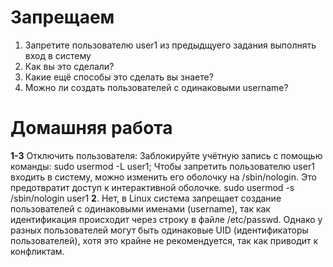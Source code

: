 # Запрещаем

1. Запретите пользователю user1 из предыдщуего задания выполнять вход в систему
2. Как вы это сделали?
3. Какие ещё способы это сделать вы знаете?
4. Можно ли создать пользователей с одинаковыми username?

# Домашняя работа
**1-3** Отключить пользователя: Заблокируйте учётную запись с помощью команды: sudo usermod -L user1; Чтобы запретить пользователю user1 входить в систему, можно изменить его оболочку на /sbin/nologin. Это предотвратит доступ к интерактивной оболочке. sudo usermod -s /sbin/nologin user1
**2**. Нет, в Linux система запрещает создание пользователей с одинаковыми именами (username), так как идентификация происходит через строку в файле /etc/passwd. Однако у разных пользователей могут быть одинаковые UID (идентификаторы пользователей), хотя это крайне не рекомендуется, так как приводит к конфликтам.
